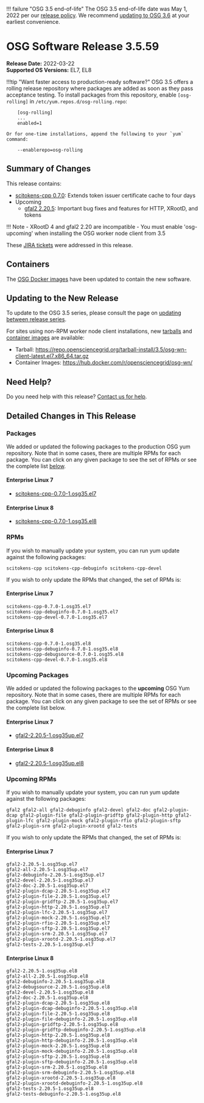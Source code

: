 !!! failure "OSG 3.5 end-of-life"
    The OSG 3.5 end-of-life date was May 1, 2022 per our
    [release policy](https://opensciencegrid.org/technology/policy/release-series/).
    We recommend
    [updating to OSG 3.6](../updating-to-osg-36.md)
    at your earliest convenience.

OSG Software Release 3.5.59
===========================

**Release Date:** 2022-03-22  
**Supported OS Versions:** EL7, EL8

!!!tip "Want faster access to production-ready software?"
    OSG 3.5 offers a rolling release repository where packages are added as soon as they pass acceptance testing.
    To install packages from this repository, enable `[osg-rolling]` in `/etc/yum.repos.d/osg-rolling.repo`:

        [osg-rolling]
        ...
        enabled=1

    Or for one-time installations, append the following to your `yum` command:

        --enablerepo=osg-rolling

Summary of Changes
------------------

This release contains:

-   [scitokens-cpp 0.7.0](https://github.com/scitokens/scitokens-cpp/releases/tag/v0.7.0): Extends token issuer certificate cache to four days
-   Upcoming
    -   [gfal2 2.20.5](https://gitlab.cern.ch/dmc/gfal2/-/blob/2.20.x/RELEASE-NOTES): Important bug fixes and features for HTTP, XRootD, and tokens

!!! Note
    -   XRootD 4 and gfal2 2.20 are incompatible
    -   You must enable 'osg-upcoming' when installing the OSG worker node client from 3.5

These
[JIRA tickets](https://opensciencegrid.atlassian.net/issues/?jql=project%20%3D%20SOFTWARE%20AND%20fixVersion%20in%20(3.5.59%2C3.5.59-upcoming)%20ORDER%20BY%20priority%20DESC%2C%20key%20DESC)
were addressed in this release.

Containers
----------

The [OSG Docker images](https://hub.docker.com/u/opensciencegrid/) have been updated to contain the new software.

Updating to the New Release
---------------------------

To update to the OSG 3.5 series, please consult the page on
[updating between release series](../updating-to-osg-35.md).

For sites using non-RPM worker node client installations, new [tarballs](../../worker-node/install-wn-tarball.md) and
[container images](../../worker-node/using-wn-containers.md) are available:

- Tarball: <https://repo.opensciencegrid.org/tarball-install/3.5/osg-wn-client-latest.el7.x86_64.tar.gz>
- Container Images: <https://hub.docker.com/r/opensciencegrid/osg-wn/>

Need Help?
----------

Do you need help with this release? [Contact us for help](../../common/help.md).

Detailed Changes in This Release
--------------------------------

### Packages

We added or updated the following packages to the production OSG yum repository.
Note that in some cases, there are multiple RPMs for each package.
You can click on any given package to see the set of RPMs or see the complete list [below](#rpms).

#### Enterprise Linux 7

-   [scitokens-cpp-0.7.0-1.osg35.el7](https://koji.chtc.wisc.edu/koji/search?match=glob&type=build&terms=scitokens-cpp-0.7.0-1.osg35.el7)

#### Enterprise Linux 8

-   [scitokens-cpp-0.7.0-1.osg35.el8](https://koji.chtc.wisc.edu/koji/search?match=glob&type=build&terms=scitokens-cpp-0.7.0-1.osg35.el8)

### RPMs

If you wish to manually update your system, you can run yum update against the following packages:

    scitokens-cpp scitokens-cpp-debuginfo scitokens-cpp-devel 

If you wish to only update the RPMs that changed, the set of RPMs is:

#### Enterprise Linux 7

``` file
scitokens-cpp-0.7.0-1.osg35.el7
scitokens-cpp-debuginfo-0.7.0-1.osg35.el7
scitokens-cpp-devel-0.7.0-1.osg35.el7
```

#### Enterprise Linux 8

``` file
scitokens-cpp-0.7.0-1.osg35.el8
scitokens-cpp-debuginfo-0.7.0-1.osg35.el8
scitokens-cpp-debugsource-0.7.0-1.osg35.el8
scitokens-cpp-devel-0.7.0-1.osg35.el8
```

### Upcoming Packages

We added or updated the following packages to the **upcoming** OSG Yum repository.
Note that in some cases, there are multiple RPMs for each package.
You can click on any given package to see the set of RPMs or see the complete list below.

#### Enterprise Linux 7

-   [gfal2-2.20.5-1.osg35up.el7](https://koji.chtc.wisc.edu/koji/search?match=glob&type=build&terms=gfal2-2.20.5-1.osg35up.el7)

#### Enterprise Linux 8

-   [gfal2-2.20.5-1.osg35up.el8](https://koji.chtc.wisc.edu/koji/search?match=glob&type=build&terms=gfal2-2.20.5-1.osg35up.el8)

### Upcoming RPMs

If you wish to manually update your system, you can run yum update against the following packages:

    gfal2 gfal2-all gfal2-debuginfo gfal2-devel gfal2-doc gfal2-plugin-dcap gfal2-plugin-file gfal2-plugin-gridftp gfal2-plugin-http gfal2-plugin-lfc gfal2-plugin-mock gfal2-plugin-rfio gfal2-plugin-sftp gfal2-plugin-srm gfal2-plugin-xrootd gfal2-tests 

If you wish to only update the RPMs that changed, the set of RPMs is:

#### Enterprise Linux 7

``` file
gfal2-2.20.5-1.osg35up.el7
gfal2-all-2.20.5-1.osg35up.el7
gfal2-debuginfo-2.20.5-1.osg35up.el7
gfal2-devel-2.20.5-1.osg35up.el7
gfal2-doc-2.20.5-1.osg35up.el7
gfal2-plugin-dcap-2.20.5-1.osg35up.el7
gfal2-plugin-file-2.20.5-1.osg35up.el7
gfal2-plugin-gridftp-2.20.5-1.osg35up.el7
gfal2-plugin-http-2.20.5-1.osg35up.el7
gfal2-plugin-lfc-2.20.5-1.osg35up.el7
gfal2-plugin-mock-2.20.5-1.osg35up.el7
gfal2-plugin-rfio-2.20.5-1.osg35up.el7
gfal2-plugin-sftp-2.20.5-1.osg35up.el7
gfal2-plugin-srm-2.20.5-1.osg35up.el7
gfal2-plugin-xrootd-2.20.5-1.osg35up.el7
gfal2-tests-2.20.5-1.osg35up.el7
```

#### Enterprise Linux 8

``` file
gfal2-2.20.5-1.osg35up.el8
gfal2-all-2.20.5-1.osg35up.el8
gfal2-debuginfo-2.20.5-1.osg35up.el8
gfal2-debugsource-2.20.5-1.osg35up.el8
gfal2-devel-2.20.5-1.osg35up.el8
gfal2-doc-2.20.5-1.osg35up.el8
gfal2-plugin-dcap-2.20.5-1.osg35up.el8
gfal2-plugin-dcap-debuginfo-2.20.5-1.osg35up.el8
gfal2-plugin-file-2.20.5-1.osg35up.el8
gfal2-plugin-file-debuginfo-2.20.5-1.osg35up.el8
gfal2-plugin-gridftp-2.20.5-1.osg35up.el8
gfal2-plugin-gridftp-debuginfo-2.20.5-1.osg35up.el8
gfal2-plugin-http-2.20.5-1.osg35up.el8
gfal2-plugin-http-debuginfo-2.20.5-1.osg35up.el8
gfal2-plugin-mock-2.20.5-1.osg35up.el8
gfal2-plugin-mock-debuginfo-2.20.5-1.osg35up.el8
gfal2-plugin-sftp-2.20.5-1.osg35up.el8
gfal2-plugin-sftp-debuginfo-2.20.5-1.osg35up.el8
gfal2-plugin-srm-2.20.5-1.osg35up.el8
gfal2-plugin-srm-debuginfo-2.20.5-1.osg35up.el8
gfal2-plugin-xrootd-2.20.5-1.osg35up.el8
gfal2-plugin-xrootd-debuginfo-2.20.5-1.osg35up.el8
gfal2-tests-2.20.5-1.osg35up.el8
gfal2-tests-debuginfo-2.20.5-1.osg35up.el8
```
